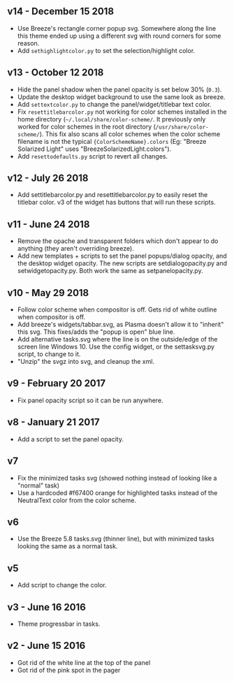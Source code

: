 ## v14 - December 15 2018

* Use Breeze's rectangle corner popup svg. Somewhere along the line this theme ended up using a different svg with round corners for some reason.
* Add `sethighlightcolor.py` to set the selection/highlight color.

## v13 - October 12 2018

* Hide the panel shadow when the panel opacity is set below 30% (`0.3`).
* Update the desktop widget background to use the same look as breeze.
* Add `settextcolor.py` to change the panel/widget/titlebar text color.
* Fix `resettitlebarcolor.py` not working for color schemes installed in the home directory (`~/.local/share/color-scheme/`. It previously only worked for color schemes in the root directory (`/usr/share/color-scheme/`). This fix also scans all color schemes when the color scheme filename is not the typical `{ColorSchemeName}.colors` (Eg: "Breeze Solarized Light" uses "BreezeSolarizedLight.colors").
* Add `resettodefaults.py` script to revert all changes.

## v12 - July 26 2018

* Add settitlebarcolor.py and resettitlebarcolor.py to easily reset the titlebar color. v3 of the widget has buttons that will run these scripts.

## v11 - June 24 2018

* Remove the opache and transparent folders which don't appear to do anything (they aren't overriding breeze).
* Add new templates + scripts to set the panel popups/dialog opacity, and the desktop widget opacity. The new scripts are setdialogopacity.py and setwidgetopacity.py. Both work the same as setpanelopacity.py.

## v10 - May 29 2018

* Follow color scheme when compositor is off. Gets rid of white outline when compositor is off.
* Add breeze's widgets/tabbar.svg, as Plasma doesn't allow it to "inherit" this svg. This fixes/adds the "popup is open" blue line.
* Add alternative tasks.svg where the line is on the outside/edge of the screen line Windows 10. Use the config widget, or the settasksvg.py script, to change to it.
* "Unzip" the svgz into svg, and cleanup the xml.

## v9 - February 20 2017

* Fix panel opacity script so it can be run anywhere.

## v8 - January 21 2017

* Add a script to set the panel opacity.

## v7

* Fix the minimized tasks svg (showed nothing instead of looking like a "normal" task)
* Use a hardcoded #f67400 orange for highlighted tasks instead of the NeutralText color from the color scheme.

## v6

* Use the Breeze 5.8 tasks.svg (thinner line), but with minimized tasks looking the same as a normal task.

## v5

* Add script to change the color.


## v3 - June 16 2016

* Theme progressbar in tasks.

## v2 - June 15 2016

* Got rid of the white line at the top of the panel
* Got rid of the pink spot in the pager
